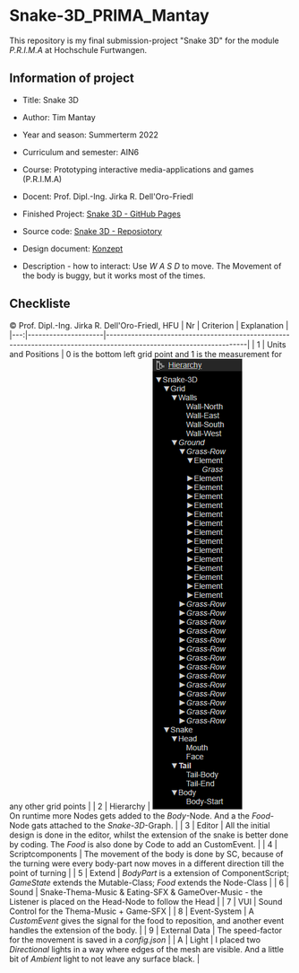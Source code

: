 # Snake-3D_PRIMA_Mantay
This repository is my final submission-project "Snake 3D" for the module *P.R.I.M.A* at Hochschule Furtwangen.

## Information of project
- Title: Snake 3D
- Author: Tim Mantay
- Year and season: Summerterm 2022 
- Curriculum and semester: AIN6
- Course: Prototyping interactive media-applications and games (P.R.I.M.A)
- Docent: Prof. Dipl.-Ing. Jirka R. Dell'Oro-Friedl

- Finished Project: [Snake 3D - GitHub Pages](https://feinerkuchen567.github.io/Snake-3D/index.html)
- Source code: [Snake 3D - Reposiotory](https://github.com/FeinerKuchen567/Snake-3D)
- Design document: [Konzept](https://github.com/FeinerKuchen567/Snake-3D/tree/master/Konzept)
- Description - how to interact: Use *W* *A* *S* *D* to move. The Movement of the body is buggy, but it works most of the times.


## Checkliste 
© Prof. Dipl.-Ing. Jirka R. Dell'Oro-Friedl, HFU
| Nr | Criterion           | Explanation                                                                                                         |
|---:|---------------------|---------------------------------------------------------------------------------------------------------------------|
|  1 | Units and Positions | 0 is the bottom left grid point and 1 is the measurement for any other grid points |
|  2 | Hierarchy           | ![Hierarchy](./image/Hirachy_Editor.png) <br /> On runtime more Nodes gets added to the *Body*-Node. And a the *Food*-Node gats attached  to the *Snake-3D*-Graph. |
|  3 | Editor              | All the initial design is done in the editor, whilst the extension of the snake is better done by coding. The *Food* is also done by Code to add an CustomEvent. |
|  4 | Scriptcomponents    | The movement of the body is done by SC, because of the turning were every body-part now moves in a different direction till the point of turning |
|  5 | Extend              | *BodyPart* is a extension of ComponentScript; *GameState* extends the Mutable-Class; *Food* extends the Node-Class |
|  6 | Sound               | Snake-Thema-Music & Eating-SFX & GameOver-Music  - the Listener is placed on the Head-Node to follow the Head |
|  7 | VUI                 | Sound Control for the Thema-Music + Game-SFX |
|  8 | Event-System        | A *CustomEvent* gives the signal for the food to reposition, and another event handles the extension of the body. |
|  9 | External Data       | The speed-factor for the movement is saved in a *config.json* |
|  A | Light               | I placed two *Directional* lights in a way where edges of the mesh are visible. And a little bit of *Ambient* light to not leave any surface black. |